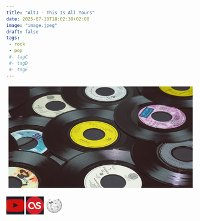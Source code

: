 ```yaml
---
title: "AltJ - This Is All Yours"
date: 2025-07-10T18:02:38+02:00
image: "image.jpeg"
draft: false
tags:
 - rock
 - pop
 #- tagC
 #- tagD
 #- tagE
---
```

![cover](image.jpeg (altJ - This Is All Yours))
 
[![youtube](../links/svg/youtube.png (youtube))](https://www.youtube.com/playlist?list=PLZqsyBiYZFQ0RWnLzw1dQr5lBiNKlC0vl)
[![lastfm](../links/svg/lastfm.png (lastfm))](https://www.last.fm/music/+noredirect/ALTJ/This+Is+All+Yours)
[![wikipedia](../links/svg/wikipedia.png (wikipedia))](https://en.wikipedia.org/wiki/Alt-J)
